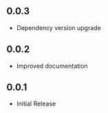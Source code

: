 ## 0.0.3

* Dependency version upgrade

## 0.0.2

* Improved documentation

## 0.0.1

* Initial Release
